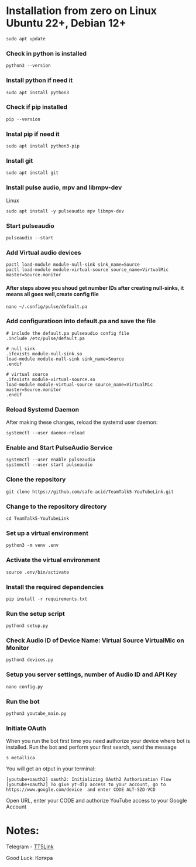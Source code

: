 # Installation from zero on Linux Ubuntu 22+, Debian 12+

```shell script
sudo apt update
```
### Check in python is installed
```shell script
python3 --version 
```
### Install python if need it
```shell script
sudo apt install python3
```
### Check if pip installed
```shell script
pip --version
```
### Instal pip if need it
```shell script
sudo apt install python3-pip
```
### Install git
```shell script
sudo apt install git
```
### Install pulse audio, mpv and libmpv-dev
Linux
```shell script
sudo apt install -y pulseaudio mpv libmpv-dev
```

### Start pulseaudio
```shell script
pulseaudio --start
```
### Add Virtual audio devices
```shell script
pactl load-module module-null-sink sink_name=Source
pactl load-module module-virtual-source source_name=VirtualMic master=Source.monitor
```
#### After steps above you shoud get number IDs after creating null-sinks, it means all goes well,create config file
```shell script
nano ~/.config/pulse/default.pa 
```
### Add configuratioon into default.pa and save the file 
```shell script
# include the default.pa pulseaudio config file
.include /etc/pulse/default.pa

# null sink
.ifexists module-null-sink.so
load-module module-null-sink sink_name=Source
.endif

# virtual source
.ifexists module-virtual-source.so
load-module module-virtual-source source_name=VirtualMic master=Source.monitor
.endif
```
### Reload Systemd Daemon
After making these changes, reload the systemd user daemon:
```shell script
systemctl --user daemon-reload
```
### Enable and Start PulseAudio Service
```shell script
systemctl --user enable pulseaudio
systemctl --user start pulseaudio
```

### Clone the repository
```shell script
git clone https://github.com/safe-acid/TeamTalk5-YouTubeLink.git
```
### Change to the repository directory
```shell script
cd TeamTalk5-YouTubeLink
```

### Set up a virtual environment
```shell script
python3 -m venv .env
```

### Activate the virtual environment
```shell script
source .env/bin/activate
```

### Install the required dependencies
```shell script
pip install -r requirements.txt
```

### Run the setup script
```shell script
python3 setup.py
```

### Check Audio ID of Device Name: Virtual Source VirtualMic on Monitor
```shell script
python3 devices.py
```
### Setup you server settings, number of Audio ID and API Key
```shell script
nano config.py
```
### Run the bot
```shell script
python3 youtube_main.py
```
### Initiate OAuth
When you run the bot first time you need authorize your device where bot is installed.
Run the bot and perform your first search, send the message
```shell script
s metallica
```
You will get an otput in your terminal:
```shell script
[youtube+oauth2] oauth2: Initializing OAuth2 Authorization Flow
[youtube+oauth2] To give yt-dlp access to your account, go to
https://www.google.com/device  and enter CODE ALT-SZD-VCD
```
Open URL, enter your CODE and authorize YouTube access to your Google Account

# Notes:
Telegram - <a href="https://t.me/TT5Link"> TT5Link</a>

Good Luck:
Котяра 
